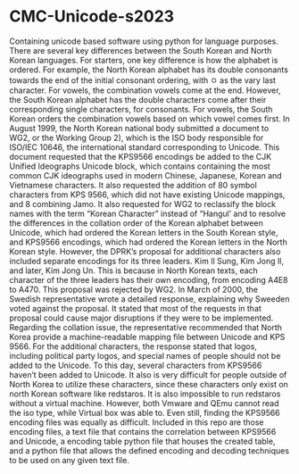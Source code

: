 # CMC-Unicode-s2023
Containing unicode based software using python for language purposes. 
There are several key differences between the South Korean and North Korean languages. For starters, one key difference is how the alphabet is ordered. For example, the North  Korean alphabet has its double consonants  towards the end of the initial consonant ordering, with ㅇ as the vary last character. For vowels, the combination vowels come at the end. However, the South Korean alphabet has the double characters come after their corresponding single characters, for consonants. For vowels, the South Korean orders the combination vowels based on which vowel comes first. 
In August 1999, the North Korean national body submitted a document to WG2, or the Working Group 2), which is the ISO body responsible for ISO/IEC 10646, the international standard corresponding to Unicode. This document requested that the KPS9566 encodings be added to the CJK Unified Ideographs Unicode block, which contains containing the most common CJK ideographs used in modern Chinese, Japanese, Korean and Vietnamese characters. It also requested the  addition of 80 symbol characters from KPS 9566, which did not have existing Unicode mappings, and 8 combining Jamo. It also requested for WG2 to reclassify the block names with the term “Korean Character” instead of “Hangul’ and to resolve the differences in the  collation order of the Korean alphabet between Unicode, which had ordered the Korean letters in the South Korean style, and KPS9566 encodings, which had ordered the Korean letters in the North Korean style.
However, the DPRK’s proposal for additional characters also included separate encodings for its three leaders. Kim Il Sung, Kim Jong Il, and later, Kim Jong Un. This is because in North Korean texts, each character of the three leaders has their own encoding, from encoding A4E8 to A470. 
This proposal was rejected by WG2. In March of 2000, the Swedish representative wrote a detailed response, explaining why Sweeden voted against the proposal. It stated that most of the requests in that proposal could cause major disruptions if they were to be implemented. Regarding the collation issue, the representative recommended that North Korea provide a   machine-readable mapping file between Unicode and KPS 9566. For the additional characters, the response stated that logos, including political party logos, and special names of people should not be added to the Unicode. 
To this day, several characters from KPS9566 haven’t been added to Unicode. It also is very difficult for people outside of North Korea to utilize these characters, since these characters only exist on north Korean software like redstaros. It is also impossible to run redstaros without a virtual machine. However, both Vmware and QEmu cannot read the iso type, while Virtual box was able to. Even still, finding the KPS9566 encoding files was equally as difficult. 
Included in this repo are those encoding files, a text file that contains the correlation between KPS9566 and Unicode, a encoding table python file that houses the created table, and a python file that allows the defined encoding and decoding techniques to be used on any given text file. 


